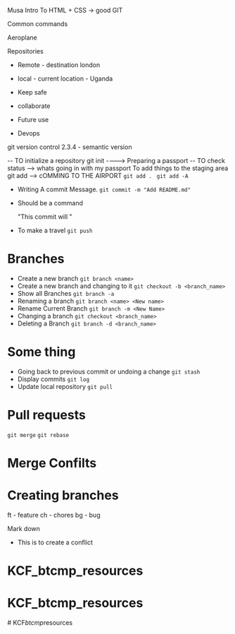 Musa
Intro To HTML + CSS -> good
GIT

Common commands

Aeroplane

Repositories

- Remote - destination london

- local - current location - Uganda

- Keep safe
- collaborate
- Future use
- Devops

git version control 2.3.4 - semantic version

-- TO initialize a repository
git init ----> Preparing a passport
-- TO check status --> whats going in with my passport
To add things to the staging area  
git add <filename> --> cOMMING TO THE AIRPORT
`git add . `
`git add -A`

- Writing A commit Message.
    `git commit -m "Add README.md"`
- Should be a command
  <!-- TODO:SHARE ARTICLE ON WRITING COMMIT MESSAGES -->

  "This commit will <commit message>"

- To make a travel
  `git push`

# Branches

- Create a new branch
  `git branch <name>`
- Create a new branch and changing to it
  `git checkout -b <branch_name>`
- Show all Branches
  `git branch -a`
- Renaming a branch
  `git branch <name> <New name> `
- Rename Current Branch
  `git branch -m <New Name>`
- Changing a branch
  `git checkout <branch_name>`
- Deleting a Branch
  `git branch -d <branch_name>`

# Some thing

- Going back to previous commit or undoing a change
  `git stash`
- Display commits
  `git log`
- Update local repository
  `git pull`

# Pull requests

`git merge`
`git rebase`

# Merge Confilts

# Creating branches

ft - feature
ch - chores
bg - bug

Mark down

- This is to create a conflict
# KCF_btcmp_resources
# KCF_btcmp_resources
#   K C F _ b t c m p _ r e s o u r c e s  
 